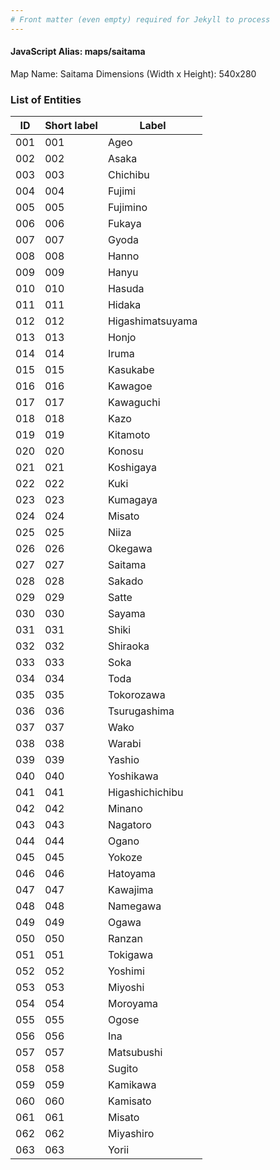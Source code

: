 ```yaml
---
# Front matter (even empty) required for Jekyll to process
---
```


#### JavaScript Alias: maps/saitama

Map Name: Saitama
Dimensions (Width x Height): 540x280





### List of Entities

ID | Short label | Label
---|---|---|
001|001|Ageo
002|002|Asaka
003|003|Chichibu
004|004|Fujimi
005|005|Fujimino
006|006|Fukaya
007|007|Gyoda
008|008|Hanno
009|009|Hanyu
010|010|Hasuda
011|011|Hidaka
012|012|Higashimatsuyama
013|013|Honjo
014|014|Iruma
015|015|Kasukabe
016|016|Kawagoe
017|017|Kawaguchi
018|018|Kazo
019|019|Kitamoto
020|020|Konosu
021|021|Koshigaya
022|022|Kuki
023|023|Kumagaya
024|024|Misato
025|025|Niiza
026|026|Okegawa
027|027|Saitama
028|028|Sakado
029|029|Satte
030|030|Sayama
031|031|Shiki
032|032|Shiraoka
033|033|Soka
034|034|Toda
035|035|Tokorozawa
036|036|Tsurugashima
037|037|Wako
038|038|Warabi
039|039|Yashio
040|040|Yoshikawa
041|041|Higashichichibu
042|042|Minano
043|043|Nagatoro
044|044|Ogano
045|045|Yokoze
046|046|Hatoyama
047|047|Kawajima
048|048|Namegawa
049|049|Ogawa
050|050|Ranzan
051|051|Tokigawa
052|052|Yoshimi
053|053|Miyoshi
054|054|Moroyama
055|055|Ogose
056|056|Ina
057|057|Matsubushi
058|058|Sugito
059|059|Kamikawa
060|060|Kamisato
061|061|Misato
062|062|Miyashiro
063|063|Yorii
